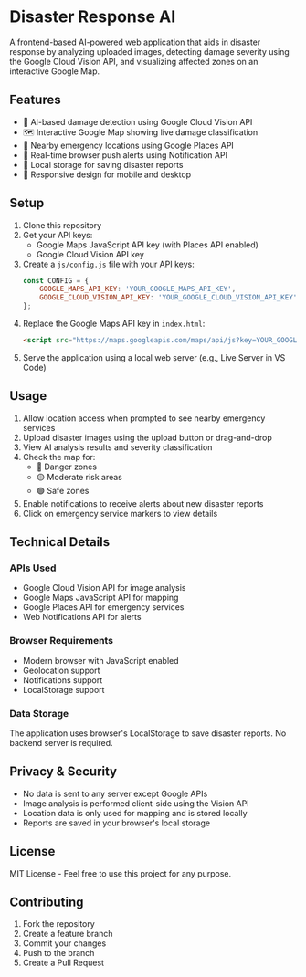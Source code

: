 # Disaster Response AI

A frontend-based AI-powered web application that aids in disaster response by analyzing uploaded images, detecting damage severity using the Google Cloud Vision API, and visualizing affected zones on an interactive Google Map.

## Features

- 🎯 AI-based damage detection using Google Cloud Vision API
- 🗺️ Interactive Google Map showing live damage classification
- 🏥 Nearby emergency locations using Google Places API
- 🔔 Real-time browser push alerts using Notification API
- 💾 Local storage for saving disaster reports
- 📱 Responsive design for mobile and desktop

## Setup

1. Clone this repository
2. Get your API keys:
   - Google Maps JavaScript API key (with Places API enabled)
   - Google Cloud Vision API key
3. Create a `js/config.js` file with your API keys:
   ```javascript
   const CONFIG = {
       GOOGLE_MAPS_API_KEY: 'YOUR_GOOGLE_MAPS_API_KEY',
       GOOGLE_CLOUD_VISION_API_KEY: 'YOUR_GOOGLE_CLOUD_VISION_API_KEY'
   };
   ```
4. Replace the Google Maps API key in `index.html`:
   ```html
   <script src="https://maps.googleapis.com/maps/api/js?key=YOUR_GOOGLE_MAPS_API_KEY&libraries=places"></script>
   ```
5. Serve the application using a local web server (e.g., Live Server in VS Code)

## Usage

1. Allow location access when prompted to see nearby emergency services
2. Upload disaster images using the upload button or drag-and-drop
3. View AI analysis results and severity classification
4. Check the map for:
   - 🔴 Danger zones
   - 🟡 Moderate risk areas
   - 🟢 Safe zones
5. Enable notifications to receive alerts about new disaster reports
6. Click on emergency service markers to view details

## Technical Details

### APIs Used
- Google Cloud Vision API for image analysis
- Google Maps JavaScript API for mapping
- Google Places API for emergency services
- Web Notifications API for alerts

### Browser Requirements
- Modern browser with JavaScript enabled
- Geolocation support
- Notifications support
- LocalStorage support

### Data Storage
The application uses browser's LocalStorage to save disaster reports. No backend server is required.

## Privacy & Security

- No data is sent to any server except Google APIs
- Image analysis is performed client-side using the Vision API
- Location data is only used for mapping and is stored locally
- Reports are saved in your browser's local storage

## License

MIT License - Feel free to use this project for any purpose.

## Contributing

1. Fork the repository
2. Create a feature branch
3. Commit your changes
4. Push to the branch
5. Create a Pull Request 
